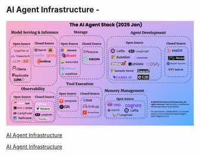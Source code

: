## AI Agent Infrastructure - 

![Image: AI Agent Stack](images/AI_Agent_Stack_Jan_2025.png)

[AI Agent Infrastructure](https://www.madrona.com/ai-agent-infrastructure-three-layers-tools-data-orchestration/)

[AI Agent Infrastructure](https://www.xenonstack.com/blog/ai-agent-infrastructure-stack)